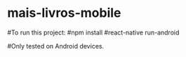 # mais-livros-mobile

#To run this project:
#npm install 
#react-native run-android

#Only tested on Android devices. 
